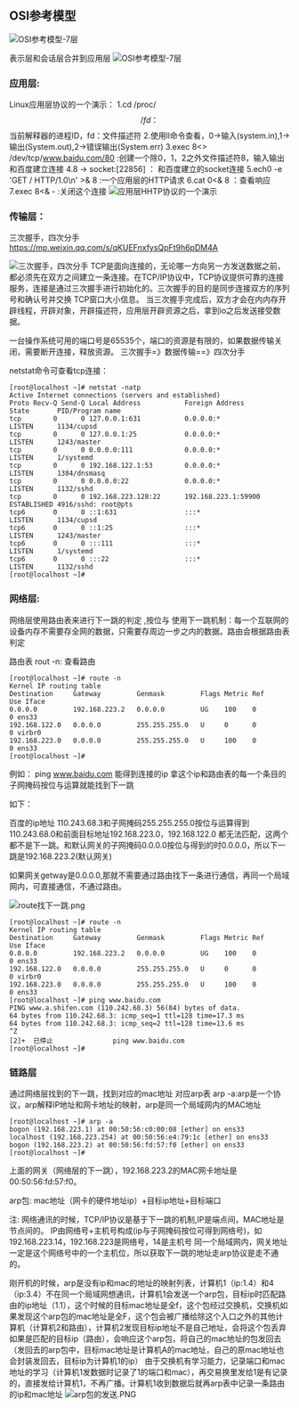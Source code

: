 ## OSI参考模型
![OSI参考模型-7层](./img/OSI参考模型_1.PNG)

表示层和会话层合并到应用层
![OSI参考模型-7层](./img/OSI参考模型_2.PNG)

### 应用层:
Linux应用层协议的一个演示：
1.cd /proc/$$/fd： $$当前解释器的进程ID，fd：文件描述符
2.使用ll命令查看，0->输入(system.in),1->输出(System.out),2->错误输出(System.err)
3.exec 8<> /dev/tcp/www.baidu.com/80    :创建一个除0，1，2之外文件描述符8，输入输出和百度建立连接
4.8 -> socket:[22856] ： 和百度建立的socket连接
5.ech0 -e 'GET / HTTP/1.0\n' >& 8 :一个应用层的HTTP请求
6.cat 0<& 8 ：查看响应
7.exec 8<& - :关闭这个连接
![应用层HHTP协议的一个演示](./img/应用层HHTP协议的一个演示.PNG)

### 传输层：
三次握手，四次分手
https://mp.weixin.qq.com/s/qKUEFnxfysQpFt9h6pDM4A

![三次握手，四次分手](./img/三次握手-四次分手.jpg)
TCP是面向连接的，无论哪一方向另一方发送数据之前，都必须先在双方之间建立一条连接。在TCP/IP协议中，TCP协议提供可靠的连接服务，连接是通过三次握手进行初始化的。三次握手的目的是同步连接双方的序列号和确认号并交换 TCP窗口大小信息。
当三次握手完成后，双方才会在内内存开辟线程，开辟对象，开辟描述符，应用层开辟资源之后，拿到io之后发送接受数据。

一台操作系统可用的端口号是65535个，端口的资源是有限的，如果数据传输关闭，需要断开连接，释放资源。
三次握手=》数据传输==》四次分手

netstat命令可查看tcp连接：
```
[root@localhost ~]# netstat -natp
Active Internet connections (servers and established)
Proto Recv-Q Send-Q Local Address           Foreign Address         State       PID/Program name    
tcp        0      0 127.0.0.1:631           0.0.0.0:*               LISTEN      1134/cupsd          
tcp        0      0 127.0.0.1:25            0.0.0.0:*               LISTEN      1243/master         
tcp        0      0 0.0.0.0:111             0.0.0.0:*               LISTEN      1/systemd           
tcp        0      0 192.168.122.1:53        0.0.0.0:*               LISTEN      1384/dnsmasq        
tcp        0      0 0.0.0.0:22              0.0.0.0:*               LISTEN      1132/sshd           
tcp        0      0 192.168.223.128:22      192.168.223.1:59900     ESTABLISHED 4916/sshd: root@pts 
tcp6       0      0 ::1:631                 :::*                    LISTEN      1134/cupsd          
tcp6       0      0 ::1:25                  :::*                    LISTEN      1243/master         
tcp6       0      0 :::111                  :::*                    LISTEN      1/systemd           
tcp6       0      0 :::22                   :::*                    LISTEN      1132/sshd           
[root@localhost ~]#
```

### 网络层:
网络层使用路由表来进行下一跳的判定 ,按位与
使用下一跳机制：每一个互联网的设备内存不需要存全网的数据，只需要存周边一步之内的数据。路由会根据路由表判定

路由表
rout -n: 查看路由
```
[root@localhost ~]# route -n
Kernel IP routing table
Destination     Gateway         Genmask         Flags Metric Ref    Use Iface
0.0.0.0         192.168.223.2   0.0.0.0         UG    100    0        0 ens33
192.168.122.0   0.0.0.0         255.255.255.0   U     0      0        0 virbr0
192.168.223.0   0.0.0.0         255.255.255.0   U     100    0        0 ens33
[root@localhost ~]# 
```
例如： ping www.baidu.com 能得到连接的ip
拿这个ip和路由表的每一个条目的子网掩码按位与运算就能找到下一跳

如下：

百度的ip地址 110.243.68.3和子网掩码255.255.255.0按位与运算得到110.243.68.0和前面目标地址192.168.223.0，192.168.122.0 都无法匹配，这两个都不是下一跳。和默认网关的子网掩码0.0.0.0按位与得到的时0.0.0.0，所以下一跳是192.168.223.2(默认网关) 

如果网关getway是0.0.0.0,那就不需要通过路由找下一条进行通信，再同一个局域网内，可直接通信，不通过路由。

![route找下一跳.png](./img/route找下一跳.png)

```
[root@localhost ~]# route -n
Kernel IP routing table
Destination     Gateway         Genmask         Flags Metric Ref    Use Iface
0.0.0.0         192.168.223.2   0.0.0.0         UG    100    0        0 ens33
192.168.122.0   0.0.0.0         255.255.255.0   U     0      0        0 virbr0
192.168.223.0   0.0.0.0         255.255.255.0   U     100    0        0 ens33
[root@localhost ~]# ping www.baidu.com
PING www.a.shifen.com (110.242.68.3) 56(84) bytes of data.
64 bytes from 110.242.68.3: icmp_seq=1 ttl=128 time=17.3 ms
64 bytes from 110.242.68.3: icmp_seq=2 ttl=128 time=13.6 ms
^Z
[2]+  已停止               ping www.baidu.com
[root@localhost ~]# 
```


### 链路层
通过网络层找到的下一跳，找到对应的mac地址
对应arp表
arp -a:arp是一个协议，arp解释IP地址和网卡地址的映射，arp是同一个局域网内的MAC地址
```
[root@localhost ~]# arp -a
bogon (192.168.223.1) at 00:50:56:c0:00:08 [ether] on ens33
localhost (192.168.223.254) at 00:50:56:e4:79:1c [ether] on ens33
bogon (192.168.223.2) at 00:50:56:fd:57:f0 [ether] on ens33
[root@localhost ~]# 
```
上面的网关（网络层的下一跳），192.168.223.2的MAC网卡地址是00:50:56:fd:57:f0。

arp包: mac地址（网卡的硬件地址ip）+目标ip地址+目标端口

注: 网络通讯的时候，TCP/IP协议是基于下一跳的机制,IP是端点间，MAC地址是节点间的。
IP由网络号+主机号构成(ip与子网掩码按位可得到网络号)，如192.168.223.14，192.168.223是网络号，14是主机号
同一个局域网内，网关地址一定是这个网络号中的一个主机位，所以获取下一跳的地址走arp协议是走不通的。

刚开机的时候，arp是没有ip和mac的地址的映射列表，计算机1（ip:1.4）和4（ip:3.4）不在同一个局域网想通讯，计算机1会发送一个arp包，目标ip时匹配路由的ip地址（1.1），这个时候的目标mac地址是全f，这个包经过交换机，交换机如果发现这个arp包的mac地址是全F，这个包会被广播给除这个入口之外的其他计算机（计算机2和路由），计算机2发现目标ip地址不是自己地址，会将这个包丢弃
如果是匹配的目标ip（路由），会响应这个arp包，将自己的mac地址的包发回去（发回去的arp包中，目标mac地址是计算机A的mac地址，自己的原mac地址也会封装发回去，目标ip为计算机1的ip）
由于交换机有学习能力，记录端口和mac地址的学习（计算机1发数据时记录了1的端口和mac），再交易换里发给1是有记录的，直接发给计算机1，不再广播。计算机1收到数据后就再arp表中记录一条路由的ip和mac地址
![arp包的发送.PNG](./img/arp包的发送.PNG)

​       


